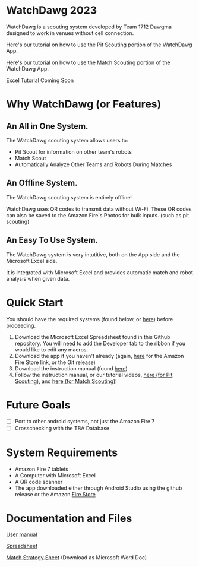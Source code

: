 # WatchDawg 2023
WatchDawg is a scouting system developed by Team 1712 Dawgma designed to work in venues without cell connection. 

Here's our [tutorial](https://www.youtube.com/watch?v=BxNQ6KTZWIU) on how to use the Pit Scouting portion of the WatchDawg App. <!--maybe split into 2 parts like our videos?-->

Here's our [tutorial](https://www.youtube.com/watch?v=ftOPcMmmr5I) on how to use the Match Scouting portion of the WatchDawg App.

Excel Tutorial Coming Soon

<!--youtube links-->

# Why WatchDawg (or Features)

## An All in One System.

The WatchDawg scouting system allows users to:
* Pit Scout for information on other team's robots
* Match Scout
* Automatically Analyze Other Teams and Robots During Matches

## An Offline System.

The WatchDawg scouting system is entirely offline!

WatchDawg uses QR codes to transmit data without Wi-Fi. These QR codes can also be saved to the Amazon Fire's Photos for bulk inputs. (such as pit scouting)

## An Easy To Use System.

The WatchDawg system is very intutitive, both on the App side and the Microsoft Excel side.

It is integrated with Microsoft Excel and provides automatic match and robot analysis when given data.

<!--More stuff to note
not a web page (not a big deal but what if oops i closed the web page)
Excel Integration and Automatic Match Analysis check
Fully Offline check?
Ease of use/Portability check
App + Excel sheet check?

Future Steps check

-->

# Quick Start <!--Git has an internal wiki system so we could use that?-->

You should have the required systems (found below, or [here](https://github.com/Dawgma-1712/WatchDawg2023#system-requirements)) before proceeding.

1. Download the Microsoft Excel Spreadsheet found in this Github repository. You will need to add the Developer tab to the ribbon if you would like to edit any macros. 
2. Download the app if you haven't already (again, [here](https://www.amazon.com/Dawgma-Robotics-WatchDawg/dp/B09VMZZ6FL/ref=sr_1_1?crid=2Z8C9C9DSI7YN&keywords=watchdawg&qid=1676407384&s=mobile-apps&sprefix=watchdawg%2Cmobile-apps%2C167&sr=1-1) for the Amazon Fire Store link, or the Git release)
3. Download the instruction manual (found [here](https://drive.google.com/file/d/1o54JGi-gihyFXh7UFRre76viZELWCKad/view?usp=sharing))
4. Follow the instruction manual, or our tutorial videos, [here (for Pit Scouting)](https://www.youtube.com/watch?v=Qy0VXm0XURE), and [here (for Match Scouting)](https://www.youtube.com/watch?v=ftOPcMmmr5I)!
<!-- Or if we use the wiki system: We have an in depth wiki for WatchDawg [here](linklinklinkyougetit)-->



# Future Goals

- [ ] Port to other android systems, not just the Amazon Fire 7
- [ ] Crosschecking with the TBA Database

<!--Any other goals-->

# System Requirements
* Amazon Fire 7 tablets
* A Computer with Microsoft Excel 
* A QR code scanner
* The app downloaded either through Android Studio using the github release or the Amazon [Fire Store](https://www.amazon.com/Dawgma-Robotics-WatchDawg/dp/B09VMZZ6FL/ref=sr_1_1?crid=2Z8C9C9DSI7YN&keywords=watchdawg&qid=1676407384&s=mobile-apps&sprefix=watchdawg%2Cmobile-apps%2C167&sr=1-1)

# Documentation and Files
[User manual](https://drive.google.com/file/d/1JhdpzxwV_ZGIRtdu5C_5Z7-LB50arDKs/view?usp=sharing)

[Spreadsheet](./2023Mk1.8empty.xlsm)

[Match Strategy Sheet](https://docs.google.com/document/d/1MbJxzmmZyDQBnunGYa1kg83b3NqzOpte/edit?usp=sharing&ouid=113372425683476679602&rtpof=true&sd=true) (Download as Microsoft Word Doc)

